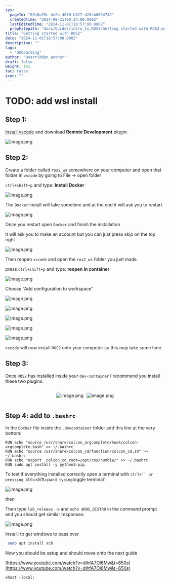 ```yaml
---
sys:
  pageId: "89e0a78c-4e2b-4070-b327-d28cb0694742"
  createdTime: "2024-08-21T00:24:00.000Z"
  lastEditedTime: "2024-11-01T18:57:00.000Z"
  propFilepath: "docs/Guides/intro_to_ROS2/Getting started with ROS2.md"
title: "Getting started with ROS2"
date: "2024-11-01T18:57:00.000Z"
description: ""
tags:
  - "Onboarding"
author: "Overridden author"
draft: false
weight: 141
toc: false
icon: ""
---
```


# TODO: add wsl install

## Step 1:

[Install vscode](https://code.visualstudio.com/download) and download **Remote Development** plugin:

![image.png](https://prod-files-secure.s3.us-west-2.amazonaws.com/d518164a-d88e-44d1-a4ee-3adb3bd8bce0/efb52993-1881-4a40-b95e-6f020334f022/image.png?X-Amz-Algorithm=AWS4-HMAC-SHA256&X-Amz-Content-Sha256=UNSIGNED-PAYLOAD&X-Amz-Credential=ASIAZI2LB4666NJPI35L%2F20250209%2Fus-west-2%2Fs3%2Faws4_request&X-Amz-Date=20250209T160716Z&X-Amz-Expires=3600&X-Amz-Security-Token=IQoJb3JpZ2luX2VjEI%2F%2F%2F%2F%2F%2F%2F%2F%2F%2F%2FwEaCXVzLXdlc3QtMiJHMEUCIHxKk%2BaXL%2FgC8Q8eP%2B%2Fq6q90IDb%2BoM8rDT7dz0Nq0h%2BTAiEAv2WMbGHW0GPHs3nBf2DneEn95mdheaMShdmmFgOxQ2sqiAQIqP%2F%2F%2F%2F%2F%2F%2F%2F%2F%2FARAAGgw2Mzc0MjMxODM4MDUiDFGMLT87kZrjQqayayrcA0JIAyF%2B%2BPHcD29Q3Ld3V7CwZiC6l1sdsjlTB1t1ISE6C2BLqNLQ8j17JVJXm8Tw8UEq8JIstxFe92JESIkhO7N7%2F2Bxof4p2BcbBWAVwGXDmuDssCHAos4a3gWtD4KSbbouLjQWge3CrB52X67jHj6QjiYC03M9U%2B52SSSu0agE7IVR7a8cxplnYBPe5c7NTNTVzDGaNazY3uDZ%2FZFg8RhWzMhew0pueFc6Ykf%2FTgdFIi4Ixf6hb0HJigpgks78IegfSq%2Bv45RSvlRQgZ55EMOWi0ku2ZzRyy8j1S2SWqfQUNce37UOJVz2qTaTyI8qyleYteCkvB0Ps76Jo5XJVCc1duAxFenz2DdumHloHFFQmWUEJjRCq1N2N8sYsuHvJjZlB1vLh9%2FmUKNojSs2aGmdPVf3%2F6gm6Hm3vi37aYlyXwEEq4R9rbFLJyqWVee5NDlgA%2B8nlQA3hnqvZJQLyAqtJLSN3e9g5xdaunGVGvQEFq5gPV7JRF9Qo6%2BlJc7Y6OkL%2FJd18Sp5i28N1quZ1Uullxku4TEK6Stf3G4gLphZrmLqxNL%2BTALrSDLVEtRXudDR7Orgyd%2FllEoh3IkLeWQg4c%2Blbf2GtzXztA2Gzrlqn6felprbyZbX3Gv7MPz9or0GOqUBTiU1Cct9PpYQVNhm5Ybqps0fZhvCTcmuik5FPm8ibGGqjHuHeH8gX0I8R5ZZWPw7BhKvf7LFcNPmRWAjCikM%2FXEpIUVpJUjqEVlNrDHDYtDBynt5jQqT6jNk6QUGLr2J789BkpGvzuz%2BqjiWDwmJALMPBP52FB%2F1saPur%2BQfLG7iXOSWBsjQ3cjqaAPOw1Ue%2F3paR1V7wehALdtjxs4kZwG%2FG0P%2F&X-Amz-Signature=9f31ee7611856902014bc6784a04c2d938a24fd7e4591feef75d7635b2042c2c&X-Amz-SignedHeaders=host&x-id=GetObject)

## Step 2:

Create a folder called `ros2_ws` somewhere on your computer and open that folder in `vscode` by going to File → open folder 

`ctrl+shift+p` and type: **Install Docker**

![image.png](https://prod-files-secure.s3.us-west-2.amazonaws.com/d518164a-d88e-44d1-a4ee-3adb3bd8bce0/2269dc0e-1cd5-47ff-bceb-c04ad9b2eab0/image.png?X-Amz-Algorithm=AWS4-HMAC-SHA256&X-Amz-Content-Sha256=UNSIGNED-PAYLOAD&X-Amz-Credential=ASIAZI2LB4666NJPI35L%2F20250209%2Fus-west-2%2Fs3%2Faws4_request&X-Amz-Date=20250209T160716Z&X-Amz-Expires=3600&X-Amz-Security-Token=IQoJb3JpZ2luX2VjEI%2F%2F%2F%2F%2F%2F%2F%2F%2F%2F%2FwEaCXVzLXdlc3QtMiJHMEUCIHxKk%2BaXL%2FgC8Q8eP%2B%2Fq6q90IDb%2BoM8rDT7dz0Nq0h%2BTAiEAv2WMbGHW0GPHs3nBf2DneEn95mdheaMShdmmFgOxQ2sqiAQIqP%2F%2F%2F%2F%2F%2F%2F%2F%2F%2FARAAGgw2Mzc0MjMxODM4MDUiDFGMLT87kZrjQqayayrcA0JIAyF%2B%2BPHcD29Q3Ld3V7CwZiC6l1sdsjlTB1t1ISE6C2BLqNLQ8j17JVJXm8Tw8UEq8JIstxFe92JESIkhO7N7%2F2Bxof4p2BcbBWAVwGXDmuDssCHAos4a3gWtD4KSbbouLjQWge3CrB52X67jHj6QjiYC03M9U%2B52SSSu0agE7IVR7a8cxplnYBPe5c7NTNTVzDGaNazY3uDZ%2FZFg8RhWzMhew0pueFc6Ykf%2FTgdFIi4Ixf6hb0HJigpgks78IegfSq%2Bv45RSvlRQgZ55EMOWi0ku2ZzRyy8j1S2SWqfQUNce37UOJVz2qTaTyI8qyleYteCkvB0Ps76Jo5XJVCc1duAxFenz2DdumHloHFFQmWUEJjRCq1N2N8sYsuHvJjZlB1vLh9%2FmUKNojSs2aGmdPVf3%2F6gm6Hm3vi37aYlyXwEEq4R9rbFLJyqWVee5NDlgA%2B8nlQA3hnqvZJQLyAqtJLSN3e9g5xdaunGVGvQEFq5gPV7JRF9Qo6%2BlJc7Y6OkL%2FJd18Sp5i28N1quZ1Uullxku4TEK6Stf3G4gLphZrmLqxNL%2BTALrSDLVEtRXudDR7Orgyd%2FllEoh3IkLeWQg4c%2Blbf2GtzXztA2Gzrlqn6felprbyZbX3Gv7MPz9or0GOqUBTiU1Cct9PpYQVNhm5Ybqps0fZhvCTcmuik5FPm8ibGGqjHuHeH8gX0I8R5ZZWPw7BhKvf7LFcNPmRWAjCikM%2FXEpIUVpJUjqEVlNrDHDYtDBynt5jQqT6jNk6QUGLr2J789BkpGvzuz%2BqjiWDwmJALMPBP52FB%2F1saPur%2BQfLG7iXOSWBsjQ3cjqaAPOw1Ue%2F3paR1V7wehALdtjxs4kZwG%2FG0P%2F&X-Amz-Signature=379d0129ccf0f06e871f4ef73f2a6327c450988366594ecb659213dd75450a79&X-Amz-SignedHeaders=host&x-id=GetObject)

The `Docker` install will take sometime and at the end it will ask you to restart

![image.png](https://prod-files-secure.s3.us-west-2.amazonaws.com/d518164a-d88e-44d1-a4ee-3adb3bd8bce0/ed233f78-be33-4b1f-b89c-9c346c0e961e/image.png?X-Amz-Algorithm=AWS4-HMAC-SHA256&X-Amz-Content-Sha256=UNSIGNED-PAYLOAD&X-Amz-Credential=ASIAZI2LB4666NJPI35L%2F20250209%2Fus-west-2%2Fs3%2Faws4_request&X-Amz-Date=20250209T160716Z&X-Amz-Expires=3600&X-Amz-Security-Token=IQoJb3JpZ2luX2VjEI%2F%2F%2F%2F%2F%2F%2F%2F%2F%2F%2FwEaCXVzLXdlc3QtMiJHMEUCIHxKk%2BaXL%2FgC8Q8eP%2B%2Fq6q90IDb%2BoM8rDT7dz0Nq0h%2BTAiEAv2WMbGHW0GPHs3nBf2DneEn95mdheaMShdmmFgOxQ2sqiAQIqP%2F%2F%2F%2F%2F%2F%2F%2F%2F%2FARAAGgw2Mzc0MjMxODM4MDUiDFGMLT87kZrjQqayayrcA0JIAyF%2B%2BPHcD29Q3Ld3V7CwZiC6l1sdsjlTB1t1ISE6C2BLqNLQ8j17JVJXm8Tw8UEq8JIstxFe92JESIkhO7N7%2F2Bxof4p2BcbBWAVwGXDmuDssCHAos4a3gWtD4KSbbouLjQWge3CrB52X67jHj6QjiYC03M9U%2B52SSSu0agE7IVR7a8cxplnYBPe5c7NTNTVzDGaNazY3uDZ%2FZFg8RhWzMhew0pueFc6Ykf%2FTgdFIi4Ixf6hb0HJigpgks78IegfSq%2Bv45RSvlRQgZ55EMOWi0ku2ZzRyy8j1S2SWqfQUNce37UOJVz2qTaTyI8qyleYteCkvB0Ps76Jo5XJVCc1duAxFenz2DdumHloHFFQmWUEJjRCq1N2N8sYsuHvJjZlB1vLh9%2FmUKNojSs2aGmdPVf3%2F6gm6Hm3vi37aYlyXwEEq4R9rbFLJyqWVee5NDlgA%2B8nlQA3hnqvZJQLyAqtJLSN3e9g5xdaunGVGvQEFq5gPV7JRF9Qo6%2BlJc7Y6OkL%2FJd18Sp5i28N1quZ1Uullxku4TEK6Stf3G4gLphZrmLqxNL%2BTALrSDLVEtRXudDR7Orgyd%2FllEoh3IkLeWQg4c%2Blbf2GtzXztA2Gzrlqn6felprbyZbX3Gv7MPz9or0GOqUBTiU1Cct9PpYQVNhm5Ybqps0fZhvCTcmuik5FPm8ibGGqjHuHeH8gX0I8R5ZZWPw7BhKvf7LFcNPmRWAjCikM%2FXEpIUVpJUjqEVlNrDHDYtDBynt5jQqT6jNk6QUGLr2J789BkpGvzuz%2BqjiWDwmJALMPBP52FB%2F1saPur%2BQfLG7iXOSWBsjQ3cjqaAPOw1Ue%2F3paR1V7wehALdtjxs4kZwG%2FG0P%2F&X-Amz-Signature=542b71642fbb41e6a41479517e945500d8740f4cc47ca7b4066f4cc9fec50c5c&X-Amz-SignedHeaders=host&x-id=GetObject)

Once you restart open `Docker` and finish the installation

It will ask you to make an account but you can just press skip on the top right

![image.png](https://prod-files-secure.s3.us-west-2.amazonaws.com/d518164a-d88e-44d1-a4ee-3adb3bd8bce0/21010ad9-1659-4fd9-9f59-9932a09b2a3d/image.png?X-Amz-Algorithm=AWS4-HMAC-SHA256&X-Amz-Content-Sha256=UNSIGNED-PAYLOAD&X-Amz-Credential=ASIAZI2LB4666NJPI35L%2F20250209%2Fus-west-2%2Fs3%2Faws4_request&X-Amz-Date=20250209T160716Z&X-Amz-Expires=3600&X-Amz-Security-Token=IQoJb3JpZ2luX2VjEI%2F%2F%2F%2F%2F%2F%2F%2F%2F%2F%2FwEaCXVzLXdlc3QtMiJHMEUCIHxKk%2BaXL%2FgC8Q8eP%2B%2Fq6q90IDb%2BoM8rDT7dz0Nq0h%2BTAiEAv2WMbGHW0GPHs3nBf2DneEn95mdheaMShdmmFgOxQ2sqiAQIqP%2F%2F%2F%2F%2F%2F%2F%2F%2F%2FARAAGgw2Mzc0MjMxODM4MDUiDFGMLT87kZrjQqayayrcA0JIAyF%2B%2BPHcD29Q3Ld3V7CwZiC6l1sdsjlTB1t1ISE6C2BLqNLQ8j17JVJXm8Tw8UEq8JIstxFe92JESIkhO7N7%2F2Bxof4p2BcbBWAVwGXDmuDssCHAos4a3gWtD4KSbbouLjQWge3CrB52X67jHj6QjiYC03M9U%2B52SSSu0agE7IVR7a8cxplnYBPe5c7NTNTVzDGaNazY3uDZ%2FZFg8RhWzMhew0pueFc6Ykf%2FTgdFIi4Ixf6hb0HJigpgks78IegfSq%2Bv45RSvlRQgZ55EMOWi0ku2ZzRyy8j1S2SWqfQUNce37UOJVz2qTaTyI8qyleYteCkvB0Ps76Jo5XJVCc1duAxFenz2DdumHloHFFQmWUEJjRCq1N2N8sYsuHvJjZlB1vLh9%2FmUKNojSs2aGmdPVf3%2F6gm6Hm3vi37aYlyXwEEq4R9rbFLJyqWVee5NDlgA%2B8nlQA3hnqvZJQLyAqtJLSN3e9g5xdaunGVGvQEFq5gPV7JRF9Qo6%2BlJc7Y6OkL%2FJd18Sp5i28N1quZ1Uullxku4TEK6Stf3G4gLphZrmLqxNL%2BTALrSDLVEtRXudDR7Orgyd%2FllEoh3IkLeWQg4c%2Blbf2GtzXztA2Gzrlqn6felprbyZbX3Gv7MPz9or0GOqUBTiU1Cct9PpYQVNhm5Ybqps0fZhvCTcmuik5FPm8ibGGqjHuHeH8gX0I8R5ZZWPw7BhKvf7LFcNPmRWAjCikM%2FXEpIUVpJUjqEVlNrDHDYtDBynt5jQqT6jNk6QUGLr2J789BkpGvzuz%2BqjiWDwmJALMPBP52FB%2F1saPur%2BQfLG7iXOSWBsjQ3cjqaAPOw1Ue%2F3paR1V7wehALdtjxs4kZwG%2FG0P%2F&X-Amz-Signature=dacf8630be0a9ec33a61bdf160e0a70896222a7610122f114eaf6f36f37169d7&X-Amz-SignedHeaders=host&x-id=GetObject)

Then reopen `vscode` and open the `ros2_ws` folder you just made

press `ctrl+shift+p` and type: **reopen in container**

![image.png](https://prod-files-secure.s3.us-west-2.amazonaws.com/d518164a-d88e-44d1-a4ee-3adb3bd8bce0/4e93b8c2-41ad-488c-8095-c74205196118/image.png?X-Amz-Algorithm=AWS4-HMAC-SHA256&X-Amz-Content-Sha256=UNSIGNED-PAYLOAD&X-Amz-Credential=ASIAZI2LB4666NJPI35L%2F20250209%2Fus-west-2%2Fs3%2Faws4_request&X-Amz-Date=20250209T160716Z&X-Amz-Expires=3600&X-Amz-Security-Token=IQoJb3JpZ2luX2VjEI%2F%2F%2F%2F%2F%2F%2F%2F%2F%2F%2FwEaCXVzLXdlc3QtMiJHMEUCIHxKk%2BaXL%2FgC8Q8eP%2B%2Fq6q90IDb%2BoM8rDT7dz0Nq0h%2BTAiEAv2WMbGHW0GPHs3nBf2DneEn95mdheaMShdmmFgOxQ2sqiAQIqP%2F%2F%2F%2F%2F%2F%2F%2F%2F%2FARAAGgw2Mzc0MjMxODM4MDUiDFGMLT87kZrjQqayayrcA0JIAyF%2B%2BPHcD29Q3Ld3V7CwZiC6l1sdsjlTB1t1ISE6C2BLqNLQ8j17JVJXm8Tw8UEq8JIstxFe92JESIkhO7N7%2F2Bxof4p2BcbBWAVwGXDmuDssCHAos4a3gWtD4KSbbouLjQWge3CrB52X67jHj6QjiYC03M9U%2B52SSSu0agE7IVR7a8cxplnYBPe5c7NTNTVzDGaNazY3uDZ%2FZFg8RhWzMhew0pueFc6Ykf%2FTgdFIi4Ixf6hb0HJigpgks78IegfSq%2Bv45RSvlRQgZ55EMOWi0ku2ZzRyy8j1S2SWqfQUNce37UOJVz2qTaTyI8qyleYteCkvB0Ps76Jo5XJVCc1duAxFenz2DdumHloHFFQmWUEJjRCq1N2N8sYsuHvJjZlB1vLh9%2FmUKNojSs2aGmdPVf3%2F6gm6Hm3vi37aYlyXwEEq4R9rbFLJyqWVee5NDlgA%2B8nlQA3hnqvZJQLyAqtJLSN3e9g5xdaunGVGvQEFq5gPV7JRF9Qo6%2BlJc7Y6OkL%2FJd18Sp5i28N1quZ1Uullxku4TEK6Stf3G4gLphZrmLqxNL%2BTALrSDLVEtRXudDR7Orgyd%2FllEoh3IkLeWQg4c%2Blbf2GtzXztA2Gzrlqn6felprbyZbX3Gv7MPz9or0GOqUBTiU1Cct9PpYQVNhm5Ybqps0fZhvCTcmuik5FPm8ibGGqjHuHeH8gX0I8R5ZZWPw7BhKvf7LFcNPmRWAjCikM%2FXEpIUVpJUjqEVlNrDHDYtDBynt5jQqT6jNk6QUGLr2J789BkpGvzuz%2BqjiWDwmJALMPBP52FB%2F1saPur%2BQfLG7iXOSWBsjQ3cjqaAPOw1Ue%2F3paR1V7wehALdtjxs4kZwG%2FG0P%2F&X-Amz-Signature=46b410be2cc417742fcf0560738d21f780eaab20cc5b8c1e45ef28d36d86b524&X-Amz-SignedHeaders=host&x-id=GetObject)

Choose “Add configuration to workspace”

![image.png](https://prod-files-secure.s3.us-west-2.amazonaws.com/d518164a-d88e-44d1-a4ee-3adb3bd8bce0/9560b282-5060-4989-ba37-97e7b2c22476/image.png?X-Amz-Algorithm=AWS4-HMAC-SHA256&X-Amz-Content-Sha256=UNSIGNED-PAYLOAD&X-Amz-Credential=ASIAZI2LB4666NJPI35L%2F20250209%2Fus-west-2%2Fs3%2Faws4_request&X-Amz-Date=20250209T160716Z&X-Amz-Expires=3600&X-Amz-Security-Token=IQoJb3JpZ2luX2VjEI%2F%2F%2F%2F%2F%2F%2F%2F%2F%2F%2FwEaCXVzLXdlc3QtMiJHMEUCIHxKk%2BaXL%2FgC8Q8eP%2B%2Fq6q90IDb%2BoM8rDT7dz0Nq0h%2BTAiEAv2WMbGHW0GPHs3nBf2DneEn95mdheaMShdmmFgOxQ2sqiAQIqP%2F%2F%2F%2F%2F%2F%2F%2F%2F%2FARAAGgw2Mzc0MjMxODM4MDUiDFGMLT87kZrjQqayayrcA0JIAyF%2B%2BPHcD29Q3Ld3V7CwZiC6l1sdsjlTB1t1ISE6C2BLqNLQ8j17JVJXm8Tw8UEq8JIstxFe92JESIkhO7N7%2F2Bxof4p2BcbBWAVwGXDmuDssCHAos4a3gWtD4KSbbouLjQWge3CrB52X67jHj6QjiYC03M9U%2B52SSSu0agE7IVR7a8cxplnYBPe5c7NTNTVzDGaNazY3uDZ%2FZFg8RhWzMhew0pueFc6Ykf%2FTgdFIi4Ixf6hb0HJigpgks78IegfSq%2Bv45RSvlRQgZ55EMOWi0ku2ZzRyy8j1S2SWqfQUNce37UOJVz2qTaTyI8qyleYteCkvB0Ps76Jo5XJVCc1duAxFenz2DdumHloHFFQmWUEJjRCq1N2N8sYsuHvJjZlB1vLh9%2FmUKNojSs2aGmdPVf3%2F6gm6Hm3vi37aYlyXwEEq4R9rbFLJyqWVee5NDlgA%2B8nlQA3hnqvZJQLyAqtJLSN3e9g5xdaunGVGvQEFq5gPV7JRF9Qo6%2BlJc7Y6OkL%2FJd18Sp5i28N1quZ1Uullxku4TEK6Stf3G4gLphZrmLqxNL%2BTALrSDLVEtRXudDR7Orgyd%2FllEoh3IkLeWQg4c%2Blbf2GtzXztA2Gzrlqn6felprbyZbX3Gv7MPz9or0GOqUBTiU1Cct9PpYQVNhm5Ybqps0fZhvCTcmuik5FPm8ibGGqjHuHeH8gX0I8R5ZZWPw7BhKvf7LFcNPmRWAjCikM%2FXEpIUVpJUjqEVlNrDHDYtDBynt5jQqT6jNk6QUGLr2J789BkpGvzuz%2BqjiWDwmJALMPBP52FB%2F1saPur%2BQfLG7iXOSWBsjQ3cjqaAPOw1Ue%2F3paR1V7wehALdtjxs4kZwG%2FG0P%2F&X-Amz-Signature=ea15193519dcab64ea8d117878f0403b0d005359e0993a7bf31ade4630e2a06c&X-Amz-SignedHeaders=host&x-id=GetObject)

![image.png](https://prod-files-secure.s3.us-west-2.amazonaws.com/d518164a-d88e-44d1-a4ee-3adb3bd8bce0/2ee63f81-886b-48e8-a553-dc6e5eac99e4/image.png?X-Amz-Algorithm=AWS4-HMAC-SHA256&X-Amz-Content-Sha256=UNSIGNED-PAYLOAD&X-Amz-Credential=ASIAZI2LB4666NJPI35L%2F20250209%2Fus-west-2%2Fs3%2Faws4_request&X-Amz-Date=20250209T160716Z&X-Amz-Expires=3600&X-Amz-Security-Token=IQoJb3JpZ2luX2VjEI%2F%2F%2F%2F%2F%2F%2F%2F%2F%2F%2FwEaCXVzLXdlc3QtMiJHMEUCIHxKk%2BaXL%2FgC8Q8eP%2B%2Fq6q90IDb%2BoM8rDT7dz0Nq0h%2BTAiEAv2WMbGHW0GPHs3nBf2DneEn95mdheaMShdmmFgOxQ2sqiAQIqP%2F%2F%2F%2F%2F%2F%2F%2F%2F%2FARAAGgw2Mzc0MjMxODM4MDUiDFGMLT87kZrjQqayayrcA0JIAyF%2B%2BPHcD29Q3Ld3V7CwZiC6l1sdsjlTB1t1ISE6C2BLqNLQ8j17JVJXm8Tw8UEq8JIstxFe92JESIkhO7N7%2F2Bxof4p2BcbBWAVwGXDmuDssCHAos4a3gWtD4KSbbouLjQWge3CrB52X67jHj6QjiYC03M9U%2B52SSSu0agE7IVR7a8cxplnYBPe5c7NTNTVzDGaNazY3uDZ%2FZFg8RhWzMhew0pueFc6Ykf%2FTgdFIi4Ixf6hb0HJigpgks78IegfSq%2Bv45RSvlRQgZ55EMOWi0ku2ZzRyy8j1S2SWqfQUNce37UOJVz2qTaTyI8qyleYteCkvB0Ps76Jo5XJVCc1duAxFenz2DdumHloHFFQmWUEJjRCq1N2N8sYsuHvJjZlB1vLh9%2FmUKNojSs2aGmdPVf3%2F6gm6Hm3vi37aYlyXwEEq4R9rbFLJyqWVee5NDlgA%2B8nlQA3hnqvZJQLyAqtJLSN3e9g5xdaunGVGvQEFq5gPV7JRF9Qo6%2BlJc7Y6OkL%2FJd18Sp5i28N1quZ1Uullxku4TEK6Stf3G4gLphZrmLqxNL%2BTALrSDLVEtRXudDR7Orgyd%2FllEoh3IkLeWQg4c%2Blbf2GtzXztA2Gzrlqn6felprbyZbX3Gv7MPz9or0GOqUBTiU1Cct9PpYQVNhm5Ybqps0fZhvCTcmuik5FPm8ibGGqjHuHeH8gX0I8R5ZZWPw7BhKvf7LFcNPmRWAjCikM%2FXEpIUVpJUjqEVlNrDHDYtDBynt5jQqT6jNk6QUGLr2J789BkpGvzuz%2BqjiWDwmJALMPBP52FB%2F1saPur%2BQfLG7iXOSWBsjQ3cjqaAPOw1Ue%2F3paR1V7wehALdtjxs4kZwG%2FG0P%2F&X-Amz-Signature=2ee453e6b18cdd09c411a9a97648eeec6c80fa8773fefc829b5cf7cd22b3132b&X-Amz-SignedHeaders=host&x-id=GetObject)

![image.png](https://prod-files-secure.s3.us-west-2.amazonaws.com/d518164a-d88e-44d1-a4ee-3adb3bd8bce0/ae1580b2-b048-407e-aed9-b584224a7a04/image.png?X-Amz-Algorithm=AWS4-HMAC-SHA256&X-Amz-Content-Sha256=UNSIGNED-PAYLOAD&X-Amz-Credential=ASIAZI2LB4666NJPI35L%2F20250209%2Fus-west-2%2Fs3%2Faws4_request&X-Amz-Date=20250209T160716Z&X-Amz-Expires=3600&X-Amz-Security-Token=IQoJb3JpZ2luX2VjEI%2F%2F%2F%2F%2F%2F%2F%2F%2F%2F%2FwEaCXVzLXdlc3QtMiJHMEUCIHxKk%2BaXL%2FgC8Q8eP%2B%2Fq6q90IDb%2BoM8rDT7dz0Nq0h%2BTAiEAv2WMbGHW0GPHs3nBf2DneEn95mdheaMShdmmFgOxQ2sqiAQIqP%2F%2F%2F%2F%2F%2F%2F%2F%2F%2FARAAGgw2Mzc0MjMxODM4MDUiDFGMLT87kZrjQqayayrcA0JIAyF%2B%2BPHcD29Q3Ld3V7CwZiC6l1sdsjlTB1t1ISE6C2BLqNLQ8j17JVJXm8Tw8UEq8JIstxFe92JESIkhO7N7%2F2Bxof4p2BcbBWAVwGXDmuDssCHAos4a3gWtD4KSbbouLjQWge3CrB52X67jHj6QjiYC03M9U%2B52SSSu0agE7IVR7a8cxplnYBPe5c7NTNTVzDGaNazY3uDZ%2FZFg8RhWzMhew0pueFc6Ykf%2FTgdFIi4Ixf6hb0HJigpgks78IegfSq%2Bv45RSvlRQgZ55EMOWi0ku2ZzRyy8j1S2SWqfQUNce37UOJVz2qTaTyI8qyleYteCkvB0Ps76Jo5XJVCc1duAxFenz2DdumHloHFFQmWUEJjRCq1N2N8sYsuHvJjZlB1vLh9%2FmUKNojSs2aGmdPVf3%2F6gm6Hm3vi37aYlyXwEEq4R9rbFLJyqWVee5NDlgA%2B8nlQA3hnqvZJQLyAqtJLSN3e9g5xdaunGVGvQEFq5gPV7JRF9Qo6%2BlJc7Y6OkL%2FJd18Sp5i28N1quZ1Uullxku4TEK6Stf3G4gLphZrmLqxNL%2BTALrSDLVEtRXudDR7Orgyd%2FllEoh3IkLeWQg4c%2Blbf2GtzXztA2Gzrlqn6felprbyZbX3Gv7MPz9or0GOqUBTiU1Cct9PpYQVNhm5Ybqps0fZhvCTcmuik5FPm8ibGGqjHuHeH8gX0I8R5ZZWPw7BhKvf7LFcNPmRWAjCikM%2FXEpIUVpJUjqEVlNrDHDYtDBynt5jQqT6jNk6QUGLr2J789BkpGvzuz%2BqjiWDwmJALMPBP52FB%2F1saPur%2BQfLG7iXOSWBsjQ3cjqaAPOw1Ue%2F3paR1V7wehALdtjxs4kZwG%2FG0P%2F&X-Amz-Signature=665fa020856953465285896c047f59031dd31f9a1747f536b9611aa224fd3bce&X-Amz-SignedHeaders=host&x-id=GetObject)

![image.png](https://prod-files-secure.s3.us-west-2.amazonaws.com/d518164a-d88e-44d1-a4ee-3adb3bd8bce0/53255b28-f75e-430f-b9e3-c0ac8577e42b/image.png?X-Amz-Algorithm=AWS4-HMAC-SHA256&X-Amz-Content-Sha256=UNSIGNED-PAYLOAD&X-Amz-Credential=ASIAZI2LB4666NJPI35L%2F20250209%2Fus-west-2%2Fs3%2Faws4_request&X-Amz-Date=20250209T160716Z&X-Amz-Expires=3600&X-Amz-Security-Token=IQoJb3JpZ2luX2VjEI%2F%2F%2F%2F%2F%2F%2F%2F%2F%2F%2FwEaCXVzLXdlc3QtMiJHMEUCIHxKk%2BaXL%2FgC8Q8eP%2B%2Fq6q90IDb%2BoM8rDT7dz0Nq0h%2BTAiEAv2WMbGHW0GPHs3nBf2DneEn95mdheaMShdmmFgOxQ2sqiAQIqP%2F%2F%2F%2F%2F%2F%2F%2F%2F%2FARAAGgw2Mzc0MjMxODM4MDUiDFGMLT87kZrjQqayayrcA0JIAyF%2B%2BPHcD29Q3Ld3V7CwZiC6l1sdsjlTB1t1ISE6C2BLqNLQ8j17JVJXm8Tw8UEq8JIstxFe92JESIkhO7N7%2F2Bxof4p2BcbBWAVwGXDmuDssCHAos4a3gWtD4KSbbouLjQWge3CrB52X67jHj6QjiYC03M9U%2B52SSSu0agE7IVR7a8cxplnYBPe5c7NTNTVzDGaNazY3uDZ%2FZFg8RhWzMhew0pueFc6Ykf%2FTgdFIi4Ixf6hb0HJigpgks78IegfSq%2Bv45RSvlRQgZ55EMOWi0ku2ZzRyy8j1S2SWqfQUNce37UOJVz2qTaTyI8qyleYteCkvB0Ps76Jo5XJVCc1duAxFenz2DdumHloHFFQmWUEJjRCq1N2N8sYsuHvJjZlB1vLh9%2FmUKNojSs2aGmdPVf3%2F6gm6Hm3vi37aYlyXwEEq4R9rbFLJyqWVee5NDlgA%2B8nlQA3hnqvZJQLyAqtJLSN3e9g5xdaunGVGvQEFq5gPV7JRF9Qo6%2BlJc7Y6OkL%2FJd18Sp5i28N1quZ1Uullxku4TEK6Stf3G4gLphZrmLqxNL%2BTALrSDLVEtRXudDR7Orgyd%2FllEoh3IkLeWQg4c%2Blbf2GtzXztA2Gzrlqn6felprbyZbX3Gv7MPz9or0GOqUBTiU1Cct9PpYQVNhm5Ybqps0fZhvCTcmuik5FPm8ibGGqjHuHeH8gX0I8R5ZZWPw7BhKvf7LFcNPmRWAjCikM%2FXEpIUVpJUjqEVlNrDHDYtDBynt5jQqT6jNk6QUGLr2J789BkpGvzuz%2BqjiWDwmJALMPBP52FB%2F1saPur%2BQfLG7iXOSWBsjQ3cjqaAPOw1Ue%2F3paR1V7wehALdtjxs4kZwG%2FG0P%2F&X-Amz-Signature=7847a168ea1c4cb03181df4e77adf0b508f415242477660813ab50d53dda0124&X-Amz-SignedHeaders=host&x-id=GetObject)

![image.png](https://prod-files-secure.s3.us-west-2.amazonaws.com/d518164a-d88e-44d1-a4ee-3adb3bd8bce0/7c562767-5af9-4ffb-97d1-327bcdf4ee00/image.png?X-Amz-Algorithm=AWS4-HMAC-SHA256&X-Amz-Content-Sha256=UNSIGNED-PAYLOAD&X-Amz-Credential=ASIAZI2LB4666NJPI35L%2F20250209%2Fus-west-2%2Fs3%2Faws4_request&X-Amz-Date=20250209T160716Z&X-Amz-Expires=3600&X-Amz-Security-Token=IQoJb3JpZ2luX2VjEI%2F%2F%2F%2F%2F%2F%2F%2F%2F%2F%2FwEaCXVzLXdlc3QtMiJHMEUCIHxKk%2BaXL%2FgC8Q8eP%2B%2Fq6q90IDb%2BoM8rDT7dz0Nq0h%2BTAiEAv2WMbGHW0GPHs3nBf2DneEn95mdheaMShdmmFgOxQ2sqiAQIqP%2F%2F%2F%2F%2F%2F%2F%2F%2F%2FARAAGgw2Mzc0MjMxODM4MDUiDFGMLT87kZrjQqayayrcA0JIAyF%2B%2BPHcD29Q3Ld3V7CwZiC6l1sdsjlTB1t1ISE6C2BLqNLQ8j17JVJXm8Tw8UEq8JIstxFe92JESIkhO7N7%2F2Bxof4p2BcbBWAVwGXDmuDssCHAos4a3gWtD4KSbbouLjQWge3CrB52X67jHj6QjiYC03M9U%2B52SSSu0agE7IVR7a8cxplnYBPe5c7NTNTVzDGaNazY3uDZ%2FZFg8RhWzMhew0pueFc6Ykf%2FTgdFIi4Ixf6hb0HJigpgks78IegfSq%2Bv45RSvlRQgZ55EMOWi0ku2ZzRyy8j1S2SWqfQUNce37UOJVz2qTaTyI8qyleYteCkvB0Ps76Jo5XJVCc1duAxFenz2DdumHloHFFQmWUEJjRCq1N2N8sYsuHvJjZlB1vLh9%2FmUKNojSs2aGmdPVf3%2F6gm6Hm3vi37aYlyXwEEq4R9rbFLJyqWVee5NDlgA%2B8nlQA3hnqvZJQLyAqtJLSN3e9g5xdaunGVGvQEFq5gPV7JRF9Qo6%2BlJc7Y6OkL%2FJd18Sp5i28N1quZ1Uullxku4TEK6Stf3G4gLphZrmLqxNL%2BTALrSDLVEtRXudDR7Orgyd%2FllEoh3IkLeWQg4c%2Blbf2GtzXztA2Gzrlqn6felprbyZbX3Gv7MPz9or0GOqUBTiU1Cct9PpYQVNhm5Ybqps0fZhvCTcmuik5FPm8ibGGqjHuHeH8gX0I8R5ZZWPw7BhKvf7LFcNPmRWAjCikM%2FXEpIUVpJUjqEVlNrDHDYtDBynt5jQqT6jNk6QUGLr2J789BkpGvzuz%2BqjiWDwmJALMPBP52FB%2F1saPur%2BQfLG7iXOSWBsjQ3cjqaAPOw1Ue%2F3paR1V7wehALdtjxs4kZwG%2FG0P%2F&X-Amz-Signature=4d616c4425000d0acae1bd6916ee6990f71514050a900678b3821288c9cdc3fd&X-Amz-SignedHeaders=host&x-id=GetObject)

`vscode` will now install `ROS2` onto your computer so this may take some time.

## Step 3:

Once `ROS2` has installed inside your `dev-container` I recommend you install these two plugins:

<div style="display: flex;flex-direction: row; column-gap:10px; max-width: 630px;justify-content: center;">
<div>

![image.png](https://prod-files-secure.s3.us-west-2.amazonaws.com/d518164a-d88e-44d1-a4ee-3adb3bd8bce0/3fc3d550-5a54-4ba1-ba6b-faa01cdb7369/image.png?X-Amz-Algorithm=AWS4-HMAC-SHA256&X-Amz-Content-Sha256=UNSIGNED-PAYLOAD&X-Amz-Credential=ASIAZI2LB4667YNVNBYW%2F20250209%2Fus-west-2%2Fs3%2Faws4_request&X-Amz-Date=20250209T160719Z&X-Amz-Expires=3600&X-Amz-Security-Token=IQoJb3JpZ2luX2VjEI%2F%2F%2F%2F%2F%2F%2F%2F%2F%2F%2FwEaCXVzLXdlc3QtMiJIMEYCIQCVmkAPPmDq8cLtHUXRGTno9ENBKaYg%2FVipUuKRoJmcLgIhAOv12EVg%2FtCFes1tdcz4t5ep2aNg7UHVndE3jxSWHnzXKogECKj%2F%2F%2F%2F%2F%2F%2F%2F%2F%2FwEQABoMNjM3NDIzMTgzODA1IgwAl%2FprfCIqOEpcCEIq3AMCirNt7W%2FXTI0tQSSxJIV1h7e1XtpXWKuFiieqGLykFAf%2F4uRYS6GvrEe%2F3DnwraaY1MktqLGA%2F5pyuEB%2FYFTG18qVwPlrR%2B72IdbBGiK35tUH6HjhZvwmegRjhwhDabv88uCqaUDQuyd6l2YD%2FD%2F7NMzBcN27KML0USSYFWNsJUGY19yq%2F6Dn7GVg2jlVT8uSgkvgaWCWfqIpy31IDEhcWUwToJZ4wj5sMFjMAkjZBYAn4rEuT0hHwXr210kIWxQ9E2FPnjTX8blFJ8ZJpXzyRkPhM3FNlYW1cJMv1JewN%2FzJ%2BQeXzsiYd%2FT8FbVoTsb67RwSLgJ0NgUXyDuqal%2Bo4okbDCrFoVMb0OfRhHc3veo76oQBlQ1BbgxN%2BqMhqTVTIGxc6nk%2BiVOI81MN%2BlzpWfVqPcosBcmxkv0jg%2Fhn7JPne2Ee5DbwNinuWB%2BA1yGCvUO63V4rLCyRo3fDEissIornCTj9y78besnNWjj5qLDqWLoKEiv77%2FZjt37ixkicwSHqzG17ycJboSrSqXVsXiMYTqs1qCw6qAh2yCBrftEYuYhQeljbi0CnIZqGx%2FEY4SOMOfV%2FcZL3z7FDDkPLtdhzG0Dcs8RQuIzQfjX3GTLANhyMUo5azlEqBTCOhKO9BjqkAVJFJ9InokmL6sOVg1nfAhAoI9GoSWEZlQhmLc51Jn32VSNue7N563%2BSilD8nWrl836wWu0CcrHI4ZuQHgwwwrOqkZLxW%2FfG3%2BTeNJbkEzcogXdiRur2u42AUEA8OOu9gOG1T2ylKFtGM6HiMOta5Js1xXSg0Yx55ba9sVMmUJHwB1u5PTJmd3XX8tYZA2qEIUFTB7XxJHlRw38KbMgdHMkfRVSi&X-Amz-Signature=35bf6207910a561c7a2d511ed57c2868af5e4b8c8c1941ee401c5fed3c81896e&X-Amz-SignedHeaders=host&x-id=GetObject)

</div>
<div>

![image.png](https://prod-files-secure.s3.us-west-2.amazonaws.com/d518164a-d88e-44d1-a4ee-3adb3bd8bce0/d994cc66-13c2-4093-a5a3-f84cf4601a82/image.png?X-Amz-Algorithm=AWS4-HMAC-SHA256&X-Amz-Content-Sha256=UNSIGNED-PAYLOAD&X-Amz-Credential=ASIAZI2LB466QPX6Y5D6%2F20250209%2Fus-west-2%2Fs3%2Faws4_request&X-Amz-Date=20250209T160720Z&X-Amz-Expires=3600&X-Amz-Security-Token=IQoJb3JpZ2luX2VjEI%2F%2F%2F%2F%2F%2F%2F%2F%2F%2F%2FwEaCXVzLXdlc3QtMiJGMEQCIHjL%2F9s1NhEvcy3jQ2YwIKntawk2H94Gz7cgSS7x9TGlAiBTx9c8M7vuqpy1IOg%2B7mAv8adijgFI%2BYZ7iZh5UjC8PiqIBAio%2F%2F%2F%2F%2F%2F%2F%2F%2F%2F8BEAAaDDYzNzQyMzE4MzgwNSIMnf%2FHWWIrK0ZadPa0KtwDZAoRNJEa3lDfKGE5icPqfqL%2FSYMVGWiZ6sziq0Fl7fFtRwBH0DlBlnQd8j3d%2B3wd9q06tFaLh9Hdry0rtwiIY7fqFHKcxYOp5tN2baBsQCqjJIfmnO0ri9IGR7lgx3M3aWZoiLit9D%2FEVG%2FUvSvedb7rjigeYLLLQkD1TjNEwf5B2UkS478dNi7ygWnbX0SBYL0lyBzbVhGvqeoL56DtbddgXZjmhPzk030hFACl87eRDNXI%2FRvHdUGMcJ8uxvVyt0xBqrcAWn2W7Qsdf%2BaBfqO75Y6Zn5x8QyAepjTpcWpe3UT%2Bkpqp34GjAFRfZ41fnhgGzpPNvhjuouqGUkNu%2Bjzeh9X%2BgMXOawHbpxVrT%2B267wqRi9WAqZyTBFfnm8O%2Bw4WLdOlHuBJe0CfjKeRp%2BTCRTtdLMSzJb3xnlKnl%2FqS2TpDKewS64AEj2N%2BLubPCqaijjZbRNJ0umBKXqtw4o2tSi7fdeUfQW4JJjJh6fkAHAuKiij%2BH%2FWcK2n%2BZrYAOFyO5fPztAeAaOeN0fBTx0L0DQXrkuBnKL4AJKEpkq%2Btf5IjrYD0FEaj6%2FmL0pKOol0n5pwgKJYPiujeUDsiwTAjdlN7%2BtPxOM0G3DxBZk6x8wBGPTgkLSZWjsD0wmYijvQY6pgGQBnGed4oHJzew3x96Q6HkUWiMJDZQXDkUOGddTSb%2F%2Fzxks0ViwriVqyU4pKeimGbuu%2BeU7dkNfcvJyMTeq2QHQZFMeLVszqueshAmk8vslPFY5ktYp9fG2x9AKvWuuXaB8ZVuW3G%2BcVoMZ7JD8%2BjkdH2rRBL04T5lNjYyKyK4iAPtbJgugVX8X0aPSq0QwU4ENIBRLimOyJ1LXU4NUkKfkDO69egi&X-Amz-Signature=1d3ad8afd8a3b1bc83f7fecddacb7f748de08b70246bd2c76e23d9dc8c2439c1&X-Amz-SignedHeaders=host&x-id=GetObject)

</div>
</div>

## Step 4: add to `.bashrc`

In the `Docker` file inside the `.devcontainer` folder add this line at the very bottom: 

```docker
RUN echo "source /usr/share/colcon_argcomplete/hook/colcon-argcomplete.bash" >> ~/.bashrc
RUN echo "source /usr/share/colcon_cd/function/colcon_cd.sh" >> ~/.bashrc
RUN echo "export _colcon_cd_root=/opt/ros/humble/" >> ~/.bashrc
RUN sudo apt install -y python3-pip 
```

To test if everything installed correctly open a terminal with `ctrl+`` or pressing `ctrl+shift+p` and typing `toggle terminal`:

![image.png](https://prod-files-secure.s3.us-west-2.amazonaws.com/d518164a-d88e-44d1-a4ee-3adb3bd8bce0/6a4943d8-b04e-4c02-9a58-775f3384d1a5/image.png?X-Amz-Algorithm=AWS4-HMAC-SHA256&X-Amz-Content-Sha256=UNSIGNED-PAYLOAD&X-Amz-Credential=ASIAZI2LB4666NJPI35L%2F20250209%2Fus-west-2%2Fs3%2Faws4_request&X-Amz-Date=20250209T160716Z&X-Amz-Expires=3600&X-Amz-Security-Token=IQoJb3JpZ2luX2VjEI%2F%2F%2F%2F%2F%2F%2F%2F%2F%2F%2FwEaCXVzLXdlc3QtMiJHMEUCIHxKk%2BaXL%2FgC8Q8eP%2B%2Fq6q90IDb%2BoM8rDT7dz0Nq0h%2BTAiEAv2WMbGHW0GPHs3nBf2DneEn95mdheaMShdmmFgOxQ2sqiAQIqP%2F%2F%2F%2F%2F%2F%2F%2F%2F%2FARAAGgw2Mzc0MjMxODM4MDUiDFGMLT87kZrjQqayayrcA0JIAyF%2B%2BPHcD29Q3Ld3V7CwZiC6l1sdsjlTB1t1ISE6C2BLqNLQ8j17JVJXm8Tw8UEq8JIstxFe92JESIkhO7N7%2F2Bxof4p2BcbBWAVwGXDmuDssCHAos4a3gWtD4KSbbouLjQWge3CrB52X67jHj6QjiYC03M9U%2B52SSSu0agE7IVR7a8cxplnYBPe5c7NTNTVzDGaNazY3uDZ%2FZFg8RhWzMhew0pueFc6Ykf%2FTgdFIi4Ixf6hb0HJigpgks78IegfSq%2Bv45RSvlRQgZ55EMOWi0ku2ZzRyy8j1S2SWqfQUNce37UOJVz2qTaTyI8qyleYteCkvB0Ps76Jo5XJVCc1duAxFenz2DdumHloHFFQmWUEJjRCq1N2N8sYsuHvJjZlB1vLh9%2FmUKNojSs2aGmdPVf3%2F6gm6Hm3vi37aYlyXwEEq4R9rbFLJyqWVee5NDlgA%2B8nlQA3hnqvZJQLyAqtJLSN3e9g5xdaunGVGvQEFq5gPV7JRF9Qo6%2BlJc7Y6OkL%2FJd18Sp5i28N1quZ1Uullxku4TEK6Stf3G4gLphZrmLqxNL%2BTALrSDLVEtRXudDR7Orgyd%2FllEoh3IkLeWQg4c%2Blbf2GtzXztA2Gzrlqn6felprbyZbX3Gv7MPz9or0GOqUBTiU1Cct9PpYQVNhm5Ybqps0fZhvCTcmuik5FPm8ibGGqjHuHeH8gX0I8R5ZZWPw7BhKvf7LFcNPmRWAjCikM%2FXEpIUVpJUjqEVlNrDHDYtDBynt5jQqT6jNk6QUGLr2J789BkpGvzuz%2BqjiWDwmJALMPBP52FB%2F1saPur%2BQfLG7iXOSWBsjQ3cjqaAPOw1Ue%2F3paR1V7wehALdtjxs4kZwG%2FG0P%2F&X-Amz-Signature=0c5791c6eeb3c1f90c0ac4d4d28f649f7f1510ba4da79186637a99177646605d&X-Amz-SignedHeaders=host&x-id=GetObject)

then 

Then type `lsb_release -a` and `echo $ROS_DISTRO` in the command prompt and you should get similar responses:

![image.png](https://prod-files-secure.s3.us-west-2.amazonaws.com/d518164a-d88e-44d1-a4ee-3adb3bd8bce0/3e635dec-a805-4e85-8b9e-d000e5b71a4e/image.png?X-Amz-Algorithm=AWS4-HMAC-SHA256&X-Amz-Content-Sha256=UNSIGNED-PAYLOAD&X-Amz-Credential=ASIAZI2LB4666NJPI35L%2F20250209%2Fus-west-2%2Fs3%2Faws4_request&X-Amz-Date=20250209T160716Z&X-Amz-Expires=3600&X-Amz-Security-Token=IQoJb3JpZ2luX2VjEI%2F%2F%2F%2F%2F%2F%2F%2F%2F%2F%2FwEaCXVzLXdlc3QtMiJHMEUCIHxKk%2BaXL%2FgC8Q8eP%2B%2Fq6q90IDb%2BoM8rDT7dz0Nq0h%2BTAiEAv2WMbGHW0GPHs3nBf2DneEn95mdheaMShdmmFgOxQ2sqiAQIqP%2F%2F%2F%2F%2F%2F%2F%2F%2F%2FARAAGgw2Mzc0MjMxODM4MDUiDFGMLT87kZrjQqayayrcA0JIAyF%2B%2BPHcD29Q3Ld3V7CwZiC6l1sdsjlTB1t1ISE6C2BLqNLQ8j17JVJXm8Tw8UEq8JIstxFe92JESIkhO7N7%2F2Bxof4p2BcbBWAVwGXDmuDssCHAos4a3gWtD4KSbbouLjQWge3CrB52X67jHj6QjiYC03M9U%2B52SSSu0agE7IVR7a8cxplnYBPe5c7NTNTVzDGaNazY3uDZ%2FZFg8RhWzMhew0pueFc6Ykf%2FTgdFIi4Ixf6hb0HJigpgks78IegfSq%2Bv45RSvlRQgZ55EMOWi0ku2ZzRyy8j1S2SWqfQUNce37UOJVz2qTaTyI8qyleYteCkvB0Ps76Jo5XJVCc1duAxFenz2DdumHloHFFQmWUEJjRCq1N2N8sYsuHvJjZlB1vLh9%2FmUKNojSs2aGmdPVf3%2F6gm6Hm3vi37aYlyXwEEq4R9rbFLJyqWVee5NDlgA%2B8nlQA3hnqvZJQLyAqtJLSN3e9g5xdaunGVGvQEFq5gPV7JRF9Qo6%2BlJc7Y6OkL%2FJd18Sp5i28N1quZ1Uullxku4TEK6Stf3G4gLphZrmLqxNL%2BTALrSDLVEtRXudDR7Orgyd%2FllEoh3IkLeWQg4c%2Blbf2GtzXztA2Gzrlqn6felprbyZbX3Gv7MPz9or0GOqUBTiU1Cct9PpYQVNhm5Ybqps0fZhvCTcmuik5FPm8ibGGqjHuHeH8gX0I8R5ZZWPw7BhKvf7LFcNPmRWAjCikM%2FXEpIUVpJUjqEVlNrDHDYtDBynt5jQqT6jNk6QUGLr2J789BkpGvzuz%2BqjiWDwmJALMPBP52FB%2F1saPur%2BQfLG7iXOSWBsjQ3cjqaAPOw1Ue%2F3paR1V7wehALdtjxs4kZwG%2FG0P%2F&X-Amz-Signature=bbb82e18da08fb7fff1d34573f88a491ec7729f7a5ed70d6325d995f6e2ae26e&X-Amz-SignedHeaders=host&x-id=GetObject)

Install:  to get windows to pass over

```bash
 sudo apt install xcb
```

Now you should be setup and should move onto the next guide 

[https://www.youtube.com/watch?v=dihfA7Ol6Mw&t=650s](https://www.youtube.com/watch?v=dihfA7Ol6Mw&t=650s)

```python
xhost +local:
```
